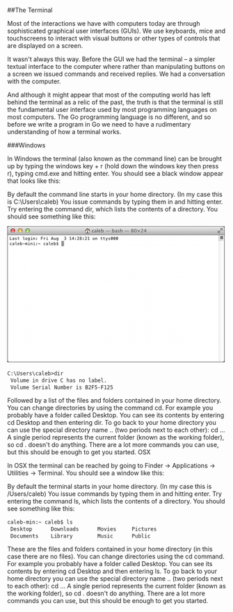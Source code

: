 ##The Terminal

Most of the interactions we have with computers today are through sophisticated graphical user interfaces (GUIs). We use keyboards, mice and touchscreens to interact with visual buttons or other types of controls that are displayed on a screen.

It wasn't always this way. Before the GUI we had the terminal – a simpler textual interface to the computer where rather than manipulating buttons on a screen we issued commands and received replies. We had a conversation with the computer.

And although it might appear that most of the computing world has left behind the terminal as a relic of the past, the truth is that the terminal is still the fundamental user interface used by most programming languages on most computers. The Go programming language is no different, and so before we write a program in Go we need to have a rudimentary understanding of how a terminal works.

###Windows

In Windows the terminal (also known as the command line) can be brought up by typing the windows key + r (hold down the windows key then press r), typing cmd.exe and hitting enter. You should see a black window appear that looks like this:


By default the command line starts in your home directory. (In my case this is C:\Users\caleb) You issue commands by typing them in and hitting enter. Try entering the command dir, which lists the contents of a directory. You should see something like this:

![Terminal](../img/1-mac-ter.png)

    C:\Users\caleb>dir
     Volume in drive C has no label.
     Volume Serial Number is B2F5-F125

Followed by a list of the files and folders contained in your home directory. You can change directories by using the command cd. For example you probably have a folder called Desktop. You can see its contents by entering cd Desktop and then entering dir. To go back to your home directory you can use the special directory name .. (two periods next to each other): cd ... A single period represents the current folder (known as the working folder), so cd . doesn't do anything. There are a lot more commands you can use, but this should be enough to get you started.
OSX

In OSX the terminal can be reached by going to Finder → Applications → Utilities → Terminal. You should see a window like this:


By default the terminal starts in your home directory. (In my case this is /Users/caleb) You issue commands by typing them in and hitting enter. Try entering the command ls, which lists the contents of a directory. You should see something like this:

    caleb-min:~ caleb$ ls
     Desktop      Downloads      Movies     Pictures
     Documents    Library        Music      Public

These are the files and folders contained in your home directory (in this case there are no files). You can change directories using the cd command. For example you probably have a folder called Desktop. You can see its contents by entering cd Desktop and then entering ls. To go back to your home directory you can use the special directory name .. (two periods next to each other): cd ... A single period represents the current folder (known as the working folder), so cd . doesn't do anything. There are a lot more commands you can use, but this should be enough to get you started.